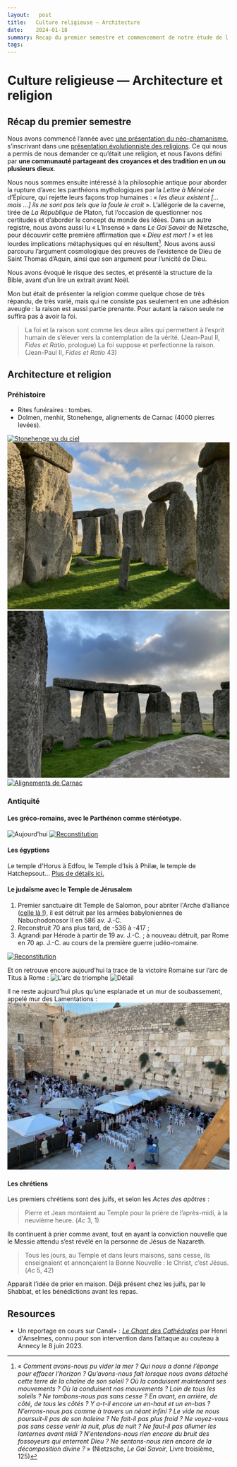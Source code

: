 ```yaml
---
layout:   post
title:   Culture religieuse — Architecture
date:    2024-01-18
summary: Recap du premier semestre et commencement de notre étude de l’architecture comme manifestation physique d’un sentiment religieux.
tags: 
---
```


# Culture religieuse — Architecture et religion 

## Récap du premier semestre
Nous avons commencé l’année avec [une présentation du néo-chamanisme](https://ghirardotti.fr/2023/09/28/culture-religieuse-chamanisme/), s’inscrivant dans une [présentation évolutionniste des religions](https://ghirardotti.fr/2023/10/05/culture-religieuse-chronologie/). Ce qui nous a permis de nous demander ce qu’était une religion, et nous l’avons défini par **une communauté partageant des croyances et des tradition en un ou plusieurs dieux**.

Nous nous sommes ensuite intéressé à la philosophie antique pour aborder la rupture d’avec les panthéons mythologiques par la *Lettre à Ménécée* d’Épicure, qui rejette leurs façons trop humaines : « *les dieux existent \[… mais …] ils ne sont pas tels que la foule le croit* ». L’allégorie de la caverne, tirée de *La République* de Platon, fut l’occasion de questionner nos certitudes et d’aborder le concept du monde des Idées. Dans un autre registre, nous avons aussi lu « L’Insensé » dans *Le Gai Savoir* de Nietzsche, pour découvrir cette première affirmation que « *Dieu est mort !* » et les lourdes implications métaphysiques qui en résultent[^1]. Nous avons aussi parcouru l’argument cosmologique des preuves de l’existence de Dieu de Saint Thomas d’Aquin, ainsi que son argument pour l’unicité de Dieu.

[^1]: « *Comment avons-nous pu vider la mer ? Qui nous a donné l’éponge pour effacer l’horizon ? Qu’avons-nous fait lorsque nous avons détaché cette terre de la chaîne de son soleil ? Où la conduisent maintenant ses mouvements ? Où la conduisent nos mouvements ? Loin de tous les soleils ? Ne tombons-nous pas sans cesse ? En avant, en arrière, de côté, de tous les côtés ? Y a-t-il encore un en-haut et un en-bas ? N’errons-nous pas comme à travers un néant infini ? Le vide ne nous poursuit-il pas de son haleine ? Ne fait-il pas plus froid ? Ne voyez-vous pas sans cesse venir la nuit, plus de nuit ? Ne faut-il pas allumer les lanternes avant midi ? N’entendons-nous rien encore du bruit des fossoyeurs qui enterrent Dieu ? Ne sentons-nous rien encore de la décomposition divine ?* » (Nietzsche, *Le Gai Savoir*, Livre troisième, 125)

Nous avons évoqué le risque des sectes, et présenté la structure de la Bible, avant d’un lire un extrait avant Noël.

Mon but était de présenter la religion comme quelque chose de très répandu, de très varié, mais qui ne consiste pas seulement en une adhésion aveugle : la raison est aussi partie prenante. Pour autant la raison seule ne suffira pas à avoir la foi.
> La foi et la raison sont comme les deux ailes qui permettent à l’esprit humain de s’élever vers la contemplation de la vérité. (Jean-Paul II, *Fides et Ratio*, prologue)
> La foi suppose et perfectionne la raison. (Jean-Paul II, *Fides et Ratio* 43)



## Architecture et religion
### Préhistoire
- Rites funéraires : tombes.
- Dolmen, menhir, Stonehenge, alignements de Carnac (4000 pierres levées).

[![Stonehenge vu du ciel](https://www.webbaviation.co.uk/aerial/_data/i/galleries/Wiltshire/stone-henge/eb20989-stonehenge-me.jpg)](https://www.webbaviation.co.uk/aerial/_data/i/galleries/Wiltshire/stone-henge/eb20989-stonehenge-me.jpg)
[![Photo de vacances 1](/images/Stonehenge1.jpeg)](/images/Stonehenge1.jpeg)
[![Photo de vacances 2](/images/Stonehenge2.jpeg)](/images/Stonehenge2.jpeg)
[![Alignements de Carnac](http://d3e1m60ptf1oym.cloudfront.net/384f5c57-9aca-49e3-a51f-a8229dba422c/DRO170707_419_xgaplus.jpg)](http://d3e1m60ptf1oym.cloudfront.net/384f5c57-9aca-49e3-a51f-a8229dba422c/DRO170707_419_xgaplus.jpg)

### Antiquité
#### Les gréco-romains, avec le Parthénon comme stéréotype.

![Aujourd’hui](https://monuments.fr/wp-content/uploads/2022/07/Le-Parthenon-scaled.jpeg)
[![Reconstitution](https://cultea.fr/wp-content/uploads/2021/08/pas_2500.jpg)](https://www.youtube.com/watch?v=PWPCZ1UjYmI)

#### Les égyptiens
Le temple d'Horus à Edfou, le Temple d’Isis à Philæ, le temple de Hatchepsout… [Plus de détails ici.](https://decouvrirlemonde.fr/10-temples-de-legypte-antique-plus-fascinants/#8Le_Temple_dHorus_a_Edfou)

#### Le judaïsme avec le Temple de Jérusalem
1. Premier sanctuaire dit Temple de Salomon, pour abriter l'Arche d’alliance ([celle là !](https://images4.alphacoders.com/110/thumb-1920-1109673.jpg)), il est détruit par les armées babyloniennes de Nabuchodonosor II en 586 av. J.-C. 
2. Reconstruit 70 ans plus tard, de -536 à -417 ; 
3. Agrandi par Hérode à partir de 19 av. J.-C. ; à nouveau détruit, par Rome en 70 ap. J.-C. au cours de la première guerre judéo-romaine.

[![Reconstitution](https://i.pinimg.com/originals/ca/d3/6a/cad36a8d39a1508a04494b4ccb68efa5.jpg)](https://www.youtube.com/watch?v=QQQyNVw8Pf4)

Et on retrouve encore aujourd’hui la trace de la victoire Romaine sur l’arc de Titus à Rome :
![L’arc de triomphe](https://cdn.getyourguide.com/img/location/5b0c5d9037f37.jpeg/88.jpg)
![Détail](https://www.archeobiblion.fr/wp-content/uploads/2020/06/titus03w.png)

Il ne reste aujourd’hui plus qu’une esplanade et un mur de soubassement, appelé mur des Lamentations :
[![Mur des lamentations](/images/Mur-des-lamentations.jpeg)](/images/Mur-des-lamentations.jpeg)

#### Les chrétiens
Les premiers chrétiens sont des juifs, et selon les *Actes des apôtres* :
> Pierre et Jean montaient au Temple pour la prière de l’après-midi, à la neuvième heure. (*Ac* 3, 1)

Ils continuent à prier comme avant, tout en ayant la conviction nouvelle que le Messie attendu s’est révélé en la personne de Jésus de Nazareth.

> Tous les jours, au Temple et dans leurs maisons, sans cesse, ils enseignaient et annonçaient la Bonne Nouvelle : le Christ, c’est Jésus. (*Ac* 5, 42)

Apparait l’idée de prier en maison. Déjà présent chez les juifs, par le Shabbat, et les bénédictions avant les repas.




## Resources
- Un reportage en cours sur Canal+ : *[Le Chant des Cathédrales](https://www.canalplus.com/decouverte/le-chant-des-cathedrales/h/23972382_50013)* par Henri d'Anselmes, connu pour son intervention dans l’attaque au couteau à Annecy le 8 juin 2023.

